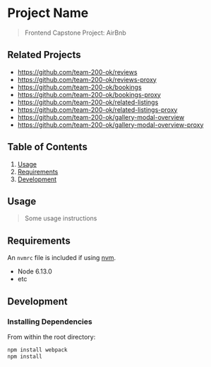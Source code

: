 # Project Name

> Frontend Capstone Project: AirBnb

## Related Projects

  - https://github.com/team-200-ok/reviews
  - https://github.com/team-200-ok/reviews-proxy
  - https://github.com/team-200-ok/bookings
  - https://github.com/team-200-ok/bookings-proxy
  - https://github.com/team-200-ok/related-listings
  - https://github.com/team-200-ok/related-listings-proxy
  - https://github.com/team-200-ok/gallery-modal-overview
  - https://github.com/team-200-ok/gallery-modal-overview-proxy

## Table of Contents

1. [Usage](#Usage)
1. [Requirements](#requirements)
1. [Development](#development)

## Usage

> Some usage instructions

## Requirements

An `nvmrc` file is included if using [nvm](https://github.com/creationix/nvm).

- Node 6.13.0
- etc

## Development

### Installing Dependencies

From within the root directory:

```sh
npm install webpack
npm install
```

